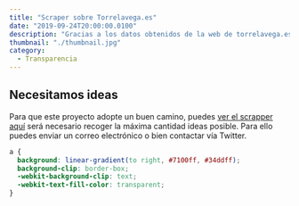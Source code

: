 ```yaml
---
title: "Scraper sobre Torrelavega.es"
date: "2019-09-24T20:00:00.0100"
description: "Gracias a los datos obtenidos de la web de torrelavega.es se ha desarrollado una página que sirve de utilidad para mostrar y analizar la información que en ella se encuentra."
thumbnail: "./thumbnail.jpg"
category:
  - Transparencia
---
```


## Necesitamos ideas

Para que este proyecto adopte un buen camino, puedes [ver el scrapper aquí](/torrelavega) será necesario recoger la máxima cantidad ideas posible. Para ello puedes enviar un correo electrónico o bien contactar vía Twitter.

```css
a {
  background: linear-gradient(to right, #7100ff, #34ddff);
  background-clip: border-box;
  -webkit-background-clip: text;
  -webkit-text-fill-color: transparent;
}
```

